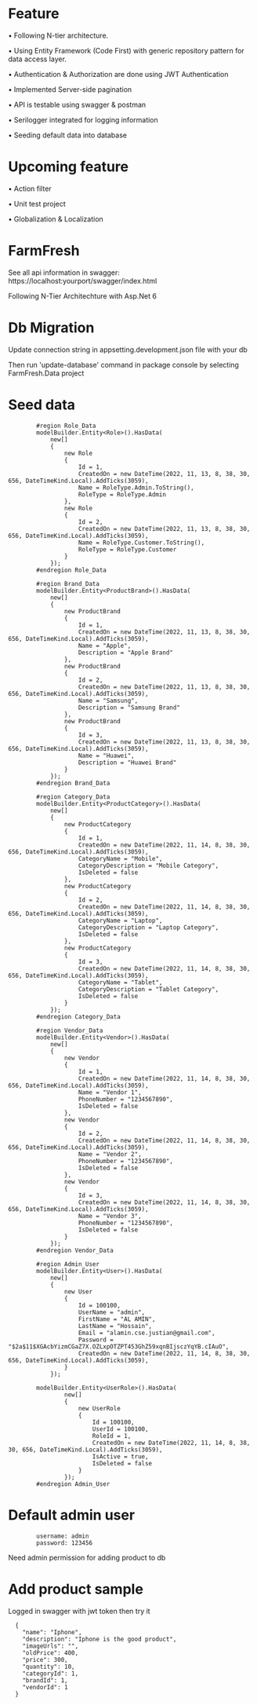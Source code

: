 # Feature
• Following N-tier architecture.

• Using Entity Framework (Code First) with generic repository
  pattern for data access layer.
  
• Authentication & Authorization are done using JWT Authentication

• Implemented Server-side pagination

• API is testable using swagger & postman

• Serilogger integrated for logging information

• Seeding default data into database

# Upcoming feature 

• Action filter

• Unit test project

• Globalization & Localization

# FarmFresh
  See all api information in swagger: https://localhost:yourport/swagger/index.html
  
  Following N-Tier Architechture with Asp.Net 6

# Db Migration
  Update connection string in appsetting.development.json file with your db 
  
  Then run 'update-database' command in package console by selecting FarmFresh.Data project


# Seed data

            #region Role_Data
            modelBuilder.Entity<Role>().HasData(
                new[]
                {
                    new Role
                    {
                        Id = 1,
                        CreatedOn = new DateTime(2022, 11, 13, 8, 38, 30, 656, DateTimeKind.Local).AddTicks(3059),
                        Name = RoleType.Admin.ToString(),
                        RoleType = RoleType.Admin
                    },
                    new Role
                    {
                        Id = 2,
                        CreatedOn = new DateTime(2022, 11, 13, 8, 38, 30, 656, DateTimeKind.Local).AddTicks(3059),
                        Name = RoleType.Customer.ToString(),
                        RoleType = RoleType.Customer
                    }
                });
            #endregion Role_Data

            #region Brand_Data
            modelBuilder.Entity<ProductBrand>().HasData(
                new[]
                {
                    new ProductBrand
                    {
                        Id = 1,
                        CreatedOn = new DateTime(2022, 11, 13, 8, 38, 30, 656, DateTimeKind.Local).AddTicks(3059),
                        Name = "Apple",
                        Description = "Apple Brand"
                    },
                    new ProductBrand
                    {
                        Id = 2,
                        CreatedOn = new DateTime(2022, 11, 13, 8, 38, 30, 656, DateTimeKind.Local).AddTicks(3059),
                        Name = "Samsung",
                        Description = "Samsung Brand"
                    },
                    new ProductBrand
                    {
                        Id = 3,
                        CreatedOn = new DateTime(2022, 11, 13, 8, 38, 30, 656, DateTimeKind.Local).AddTicks(3059),
                        Name = "Huawei",
                        Description = "Huawei Brand"
                    }
                });
            #endregion Brand_Data

            #region Category_Data
            modelBuilder.Entity<ProductCategory>().HasData(
                new[]
                {
                    new ProductCategory
                    {
                        Id = 1,
                        CreatedOn = new DateTime(2022, 11, 14, 8, 38, 30, 656, DateTimeKind.Local).AddTicks(3059),
                        CategoryName = "Mobile",
                        CategoryDescription = "Mobile Category",
                        IsDeleted = false
                    },
                    new ProductCategory
                    {
                        Id = 2,
                        CreatedOn = new DateTime(2022, 11, 14, 8, 38, 30, 656, DateTimeKind.Local).AddTicks(3059),
                        CategoryName = "Laptop",
                        CategoryDescription = "Laptop Category",
                        IsDeleted = false
                    },
                    new ProductCategory
                    {
                        Id = 3,
                        CreatedOn = new DateTime(2022, 11, 14, 8, 38, 30, 656, DateTimeKind.Local).AddTicks(3059),
                        CategoryName = "Tablet",
                        CategoryDescription = "Tablet Category",
                        IsDeleted = false
                    }
                });
            #endregion Category_Data

            #region Vendor_Data
            modelBuilder.Entity<Vendor>().HasData(
                new[]
                {
                    new Vendor
                    {
                        Id = 1,
                        CreatedOn = new DateTime(2022, 11, 14, 8, 38, 30, 656, DateTimeKind.Local).AddTicks(3059),
                        Name = "Vendor 1",
                        PhoneNumber = "1234567890",
                        IsDeleted = false
                    },
                    new Vendor
                    {
                        Id = 2,
                        CreatedOn = new DateTime(2022, 11, 14, 8, 38, 30, 656, DateTimeKind.Local).AddTicks(3059),
                        Name = "Vendor 2",
                        PhoneNumber = "1234567890",
                        IsDeleted = false
                    },
                    new Vendor
                    {
                        Id = 3,
                        CreatedOn = new DateTime(2022, 11, 14, 8, 38, 30, 656, DateTimeKind.Local).AddTicks(3059),
                        Name = "Vendor 3",
                        PhoneNumber = "1234567890",
                        IsDeleted = false
                    }
                });
            #endregion Vendor_Data

            #region Admin_User
            modelBuilder.Entity<User>().HasData(
                new[]
                {
                    new User
                    {
                        Id = 100100,
                        UserName = "admin",
                        FirstName = "AL AMIN",
                        LastName = "Hossain",
                        Email = "alamin.cse.justian@gmail.com",
                        Password = "$2a$11$XGAcbYizmCGaZ7X.OZLxpOTZPT453GhZ59xqnBIjsczYqYB.cIAuO",
                        CreatedOn = new DateTime(2022, 11, 14, 8, 38, 30, 656, DateTimeKind.Local).AddTicks(3059),
                    }
                });

            modelBuilder.Entity<UserRole>().HasData(
                    new[]
                    {
                        new UserRole
                        {
                            Id = 100100,
                            UserId = 100100,
                            RoleId = 1,
                            CreatedOn = new DateTime(2022, 11, 14, 8, 38, 30, 656, DateTimeKind.Local).AddTicks(3059),
                            IsActive = true,
                            IsDeleted = false
                        }
                    });
            #endregion Admin_User
            

# Default admin user
            username: admin
            password: 123456
            
Need admin permission for adding product to db

# Add product sample
Logged in swagger with jwt token then try it

      {
        "name": "Iphone",
        "description": "Iphone is the good product",
        "imageUrls": "",
        "oldPrice": 400,
        "price": 300,
        "quantity": 10,
        "categoryId": 1,
        "brandId": 1,
        "vendorId": 1
      }
